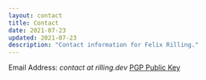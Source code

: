 ```yaml
---
layout: contact
title: Contact
date: 2021-07-23
updated: 2021-07-23
description: "Contact information for Felix Rilling."
---
```


Email Address: _contact at rilling.dev_
[PGP Public Key](https://keys.openpgp.org/vks/v1/by-fingerprint/AFECCCAAA339FE3B655985F8A9B2345FD797FFE6)
